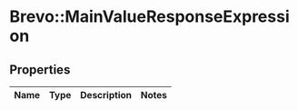 # Brevo::MainValueResponseExpression

## Properties
Name | Type | Description | Notes
------------ | ------------- | ------------- | -------------


